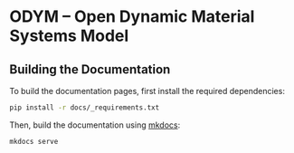# ODYM – Open Dynamic Material Systems Model

## Building the Documentation

To build the documentation pages, first install the required dependencies:

```bash
pip install -r docs/_requirements.txt
```

Then, build the documentation using [mkdocs](https://www.mkdocs.org):

```bash
mkdocs serve
```